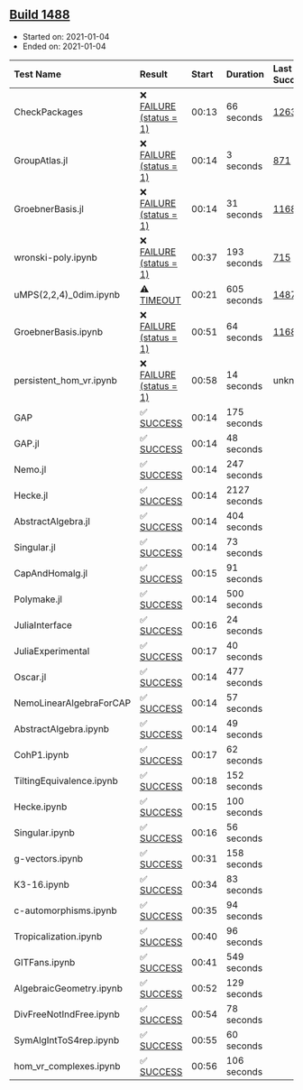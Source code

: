 ## [Build 1488](https://oscarci.mathematik.uni-kl.de/job/oscar-stable/1488/)

* Started on: 2021-01-04
* Ended on: 2021-01-04

| Test Name    | Result | Start | Duration | Last Success | First Failure |
|:-------------|:-------|:------|:---------|:-------------|:--------------|
| CheckPackages | ❌ [FAILURE (status = 1)](https://oscarci.mathematik.uni-kl.de/job/oscar-stable/1488/artifact/logs/build-1488/CheckPackages.log) | 00:13 | 66 seconds | [1263](https://oscarci.mathematik.uni-kl.de/job/oscar-stable/1263/) | [1264](https://oscarci.mathematik.uni-kl.de/job/oscar-stable/1264/) |
| GroupAtlas.jl | ❌ [FAILURE (status = 1)](https://oscarci.mathematik.uni-kl.de/job/oscar-stable/1488/artifact/logs/build-1488/GroupAtlas.jl.log) | 00:14 | 3 seconds | [871](https://oscarci.mathematik.uni-kl.de/job/oscar-stable/871/) | [872](https://oscarci.mathematik.uni-kl.de/job/oscar-stable/872/) |
| GroebnerBasis.jl | ❌ [FAILURE (status = 1)](https://oscarci.mathematik.uni-kl.de/job/oscar-stable/1488/artifact/logs/build-1488/GroebnerBasis.jl.log) | 00:14 | 31 seconds | [1168](https://oscarci.mathematik.uni-kl.de/job/oscar-stable/1168/) | [1169](https://oscarci.mathematik.uni-kl.de/job/oscar-stable/1169/) |
| wronski-poly.ipynb | ❌ [FAILURE (status = 1)](https://oscarci.mathematik.uni-kl.de/job/oscar-stable/1488/artifact/logs/build-1488/wronski-poly.ipynb.log) | 00:37 | 193 seconds | [715](https://oscarci.mathematik.uni-kl.de/job/oscar-stable/715/) | [716](https://oscarci.mathematik.uni-kl.de/job/oscar-stable/716/) |
| uMPS(2,2,4)_0dim.ipynb | ⚠ [TIMEOUT](https://oscarci.mathematik.uni-kl.de/job/oscar-stable/1488/artifact/logs/build-1488/uMPS-2-2-4-_0dim.ipynb.log) | 00:21 | 605 seconds | [1487](https://oscarci.mathematik.uni-kl.de/job/oscar-stable/1487/) | [1488](https://oscarci.mathematik.uni-kl.de/job/oscar-stable/1488/) |
| GroebnerBasis.ipynb | ❌ [FAILURE (status = 1)](https://oscarci.mathematik.uni-kl.de/job/oscar-stable/1488/artifact/logs/build-1488/GroebnerBasis.ipynb.log) | 00:51 | 64 seconds | [1168](https://oscarci.mathematik.uni-kl.de/job/oscar-stable/1168/) | [1169](https://oscarci.mathematik.uni-kl.de/job/oscar-stable/1169/) |
| persistent_hom_vr.ipynb | ❌ [FAILURE (status = 1)](https://oscarci.mathematik.uni-kl.de/job/oscar-stable/1488/artifact/logs/build-1488/persistent_hom_vr.ipynb.log) | 00:58 | 14 seconds | unknown | unknown |
| GAP | ✅ [SUCCESS](https://oscarci.mathematik.uni-kl.de/job/oscar-stable/1488/artifact/logs/build-1488/GAP.log) | 00:14 | 175 seconds |  |  |
| GAP.jl | ✅ [SUCCESS](https://oscarci.mathematik.uni-kl.de/job/oscar-stable/1488/artifact/logs/build-1488/GAP.jl.log) | 00:14 | 48 seconds |  |  |
| Nemo.jl | ✅ [SUCCESS](https://oscarci.mathematik.uni-kl.de/job/oscar-stable/1488/artifact/logs/build-1488/Nemo.jl.log) | 00:14 | 247 seconds |  |  |
| Hecke.jl | ✅ [SUCCESS](https://oscarci.mathematik.uni-kl.de/job/oscar-stable/1488/artifact/logs/build-1488/Hecke.jl.log) | 00:14 | 2127 seconds |  |  |
| AbstractAlgebra.jl | ✅ [SUCCESS](https://oscarci.mathematik.uni-kl.de/job/oscar-stable/1488/artifact/logs/build-1488/AbstractAlgebra.jl.log) | 00:14 | 404 seconds |  |  |
| Singular.jl | ✅ [SUCCESS](https://oscarci.mathematik.uni-kl.de/job/oscar-stable/1488/artifact/logs/build-1488/Singular.jl.log) | 00:14 | 73 seconds |  |  |
| CapAndHomalg.jl | ✅ [SUCCESS](https://oscarci.mathematik.uni-kl.de/job/oscar-stable/1488/artifact/logs/build-1488/CapAndHomalg.jl.log) | 00:15 | 91 seconds |  |  |
| Polymake.jl | ✅ [SUCCESS](https://oscarci.mathematik.uni-kl.de/job/oscar-stable/1488/artifact/logs/build-1488/Polymake.jl.log) | 00:14 | 500 seconds |  |  |
| JuliaInterface | ✅ [SUCCESS](https://oscarci.mathematik.uni-kl.de/job/oscar-stable/1488/artifact/logs/build-1488/JuliaInterface.log) | 00:16 | 24 seconds |  |  |
| JuliaExperimental | ✅ [SUCCESS](https://oscarci.mathematik.uni-kl.de/job/oscar-stable/1488/artifact/logs/build-1488/JuliaExperimental.log) | 00:17 | 40 seconds |  |  |
| Oscar.jl | ✅ [SUCCESS](https://oscarci.mathematik.uni-kl.de/job/oscar-stable/1488/artifact/logs/build-1488/Oscar.jl.log) | 00:14 | 477 seconds |  |  |
| NemoLinearAlgebraForCAP | ✅ [SUCCESS](https://oscarci.mathematik.uni-kl.de/job/oscar-stable/1488/artifact/logs/build-1488/NemoLinearAlgebraForCAP.log) | 00:14 | 57 seconds |  |  |
| AbstractAlgebra.ipynb | ✅ [SUCCESS](https://oscarci.mathematik.uni-kl.de/job/oscar-stable/1488/artifact/logs/build-1488/AbstractAlgebra.ipynb.log) | 00:14 | 49 seconds |  |  |
| CohP1.ipynb | ✅ [SUCCESS](https://oscarci.mathematik.uni-kl.de/job/oscar-stable/1488/artifact/logs/build-1488/CohP1.ipynb.log) | 00:17 | 62 seconds |  |  |
| TiltingEquivalence.ipynb | ✅ [SUCCESS](https://oscarci.mathematik.uni-kl.de/job/oscar-stable/1488/artifact/logs/build-1488/TiltingEquivalence.ipynb.log) | 00:18 | 152 seconds |  |  |
| Hecke.ipynb | ✅ [SUCCESS](https://oscarci.mathematik.uni-kl.de/job/oscar-stable/1488/artifact/logs/build-1488/Hecke.ipynb.log) | 00:15 | 100 seconds |  |  |
| Singular.ipynb | ✅ [SUCCESS](https://oscarci.mathematik.uni-kl.de/job/oscar-stable/1488/artifact/logs/build-1488/Singular.ipynb.log) | 00:16 | 56 seconds |  |  |
| g-vectors.ipynb | ✅ [SUCCESS](https://oscarci.mathematik.uni-kl.de/job/oscar-stable/1488/artifact/logs/build-1488/g-vectors.ipynb.log) | 00:31 | 158 seconds |  |  |
| K3-16.ipynb | ✅ [SUCCESS](https://oscarci.mathematik.uni-kl.de/job/oscar-stable/1488/artifact/logs/build-1488/K3-16.ipynb.log) | 00:34 | 83 seconds |  |  |
| c-automorphisms.ipynb | ✅ [SUCCESS](https://oscarci.mathematik.uni-kl.de/job/oscar-stable/1488/artifact/logs/build-1488/c-automorphisms.ipynb.log) | 00:35 | 94 seconds |  |  |
| Tropicalization.ipynb | ✅ [SUCCESS](https://oscarci.mathematik.uni-kl.de/job/oscar-stable/1488/artifact/logs/build-1488/Tropicalization.ipynb.log) | 00:40 | 96 seconds |  |  |
| GITFans.ipynb | ✅ [SUCCESS](https://oscarci.mathematik.uni-kl.de/job/oscar-stable/1488/artifact/logs/build-1488/GITFans.ipynb.log) | 00:41 | 549 seconds |  |  |
| AlgebraicGeometry.ipynb | ✅ [SUCCESS](https://oscarci.mathematik.uni-kl.de/job/oscar-stable/1488/artifact/logs/build-1488/AlgebraicGeometry.ipynb.log) | 00:52 | 129 seconds |  |  |
| DivFreeNotIndFree.ipynb | ✅ [SUCCESS](https://oscarci.mathematik.uni-kl.de/job/oscar-stable/1488/artifact/logs/build-1488/DivFreeNotIndFree.ipynb.log) | 00:54 | 78 seconds |  |  |
| SymAlgIntToS4rep.ipynb | ✅ [SUCCESS](https://oscarci.mathematik.uni-kl.de/job/oscar-stable/1488/artifact/logs/build-1488/SymAlgIntToS4rep.ipynb.log) | 00:55 | 60 seconds |  |  |
| hom_vr_complexes.ipynb | ✅ [SUCCESS](https://oscarci.mathematik.uni-kl.de/job/oscar-stable/1488/artifact/logs/build-1488/hom_vr_complexes.ipynb.log) | 00:56 | 106 seconds |  |  |
